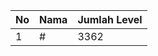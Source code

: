| No | Nama            | Jumlah Level |
|----|-----------------|--------------|
| 1  | #    |    3362        |
